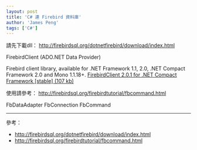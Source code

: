 ```yaml
---
layout: post
title: 'C# 連 Firebird 資料庫'
author: 'James Peng'
tags: ['C#']
---
```


請先下載dll：
http://firebirdsql.org/dotnetfirebird/download/index.html

FirebirdClient (ADO.NET Data Provider)

Firebird client library, available for .NET Framework 1.1, 2.0, .NET Compact Framework 2.0 and Mono 1.1.18+. 
[FirebirdClient 2.0.1 for .NET Compact Framework [stable] (107 kb)](http://prdownloads.sourceforge.net/firebird/FirebirdClient-2.0.1-Compact-Bin.zip?download)

使用請參考： 
http://firebirdsql.org/firebirdtutorial/fbcommand.html

FbDataAdapter 
FbConnection 
FbCommand 


----------

參考：

- http://firebirdsql.org/dotnetfirebird/download/index.html
- http://firebirdsql.org/firebirdtutorial/fbcommand.html